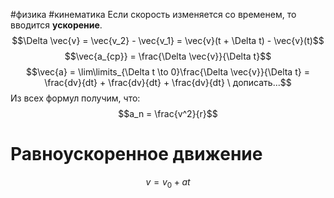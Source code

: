 #физика #кинематика
Если скорость изменяется со временем, то вводится **ускорение**.
$$\Delta \vec{v} = \vec{v_2} - \vec{v_1} = \vec{v}(t + \Delta t) - \vec{v}(t)$$
$$\vec{a_{ср}} = \frac{\Delta \vec{v}}{\Delta t}$$
$$\vec{a} = \lim\limits_{\Delta t \to 0}\frac{\Delta \vec{v}}{\Delta t} = \frac{dv}{dt} + \frac{dv}{dt} + \frac{dv}{dt} \ дописать...$$
Из всех формул получим, что: $$a_n = \frac{v^2}{r}$$
# Равноускоренное движение
$$v = v_0 + at$$